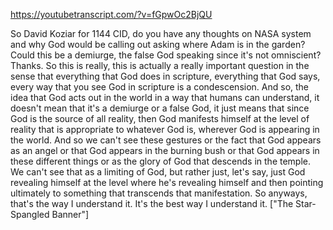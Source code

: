 https://youtubetranscript.com/?v=fGpwOc2BjQU

 So David Koziar for 1144 CID, do you have any thoughts on NASA system and why God would be calling out asking where Adam is in the garden? Could this be a demiurge, the false God speaking since it's not omniscient? Thanks. So this is really, this is actually a really important question in the sense that everything that God does in scripture, everything that God says, every way that you see God in scripture is a condescension. And so, the idea that God acts out in the world in a way that humans can understand, it doesn't mean that it's a demiurge or a false God, it just means that since God is the source of all reality, then God manifests himself at the level of reality that is appropriate to whatever God is, wherever God is appearing in the world. And so we can't see these gestures or the fact that God appears as an angel or that God appears in the burning bush or that God appears in these different things or as the glory of God that descends in the temple. We can't see that as a limiting of God, but rather just, let's say, just God revealing himself at the level where he's revealing himself and then pointing ultimately to something that transcends that manifestation. So anyways, that's the way I understand it. It's the best way I understand it. ["The Star-Spangled Banner"]